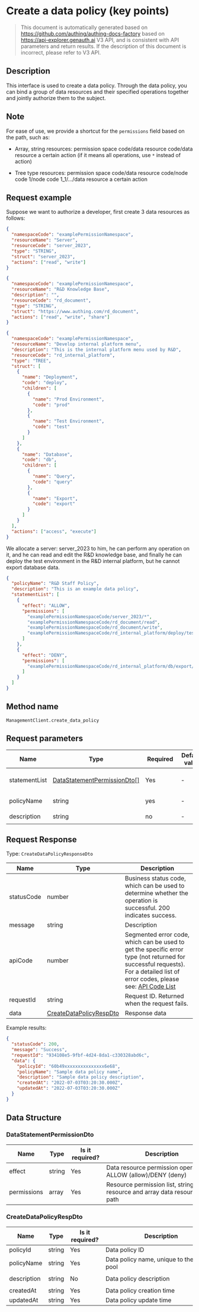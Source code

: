 # Create a data policy (key points)

<!--
Warning ⚠️:
Do not modify this document directly,
https://github.com/Authing/authing-docs-factory
Use this project to generate
-->

<LastUpdated />

> This document is automatically generated based on https://github.com/authing/authing-docs-factory based on https://api-explorer.genauth.ai V3 API, and is consistent with API parameters and return results. If the description of this document is incorrect, please refer to V3 API.

## Description

This interface is used to create a data policy. Through the data policy, you can bind a group of data resources and their specified operations together and jointly authorize them to the subject.

## Note

For ease of use, we provide a shortcut for the `permissions` field based on the path, such as:

- Array, string resources: permission space code/data resource code/data resource a certain action (if it means all operations, use `*` instead of action)

- Tree type resources: permission space code/data resource code/node code 1/node code 1_1/.../data resource a certain action

## Request example

Suppose we want to authorize a developer, first create 3 data resources as follows:

```json
{
  "namespaceCode": "examplePermissionNamespace",
  "resourceName": "Server",
  "resourceCode": "server_2023",
  "type": "STRING",
  "struct": "server_2023",
  "actions": ["read", "write"]
}
```

```json
{
  "namespaceCode": "examplePermissionNamespace",
  "resourceName": "R&D Knowledge Base",
  "description": "",
  "resourceCode": "rd_document",
  "type": "STRING",
  "struct": "https://www.authing.com/rd_document",
  "actions": ["read", "write", "share"]
}
```

```json
{
  "namespaceCode": "examplePermissionNamespace",
  "resourceName": "Develop internal platform menu",
  "description": "This is the internal platform menu used by R&D",
  "resourceCode": "rd_internal_platform",
  "type": "TREE",
  "struct": [
    {
      "name": "Deployment",
      "code": "deploy",
      "children": [
        {
          "name": "Prod Environment",
          "code": "prod"
        },
        {
          "name": "Test Environment",
          "code": "test"
        }
      ]
    },
    {
      "name": "Database",
      "code": "db",
      "children": [
        {
          "name": "Query",
          "code": "query"
        },
        {
          "name": "Export",
          "code": "export"
        }
      ]
    }
  ],
  "actions": ["access", "execute"]
}
```

We allocate a server: server_2023 to him, he can perform any operation on it, and he can read and edit the R&D knowledge base, and finally he can deploy the test environment in the R&D internal platform, but he cannot export database data.

```json
{
  "policyName": "R&D Staff Policy",
  "description": "This is an example data policy",
  "statementList": [
    {
      "effect": "ALLOW",
      "permissions": [
        "examplePermissionNamespaceCode/server_2023/*",
        "examplePermissionNamespaceCode/rd_document/read",
        "examplePermissionNamespaceCode/rd_document/write",
        "examplePermissionNamespaceCode/rd_internal_platform/deploy/test/execute"
      ]
    },
    {
      "effect": "DENY",
      "permissions": [
        "examplePermissionNamespaceCode/rd_internal_platform/db/export/execute"
      ]
    }
  ]
}
```

## Method name

`ManagementClient.create_data_policy`

## Request parameters

| Name          | Type                                                                   | <div style="width:80px">Required</div> | <div style="width:60px">Default value</div> | <div style="width:300px">Description</div>                                              | <div style="width:200px">Sample value</div> |
| ------------- | ---------------------------------------------------------------------- | -------------------------------------- | ------------------------------------------- | --------------------------------------------------------------------------------------- | ------------------------------------------- |
| statementList | <a href="#DataStatementPermissionDto">DataStatementPermissionDto[]</a> | Yes                                    | -                                           | Data permission list, data resource permission list under policy Array length limit: 5. |                                             |
| policyName    | string                                                                 | yes                                    | -                                           | Data policy name, unique to the user pool                                               | `Sample data policy name`                   |
| description   | string                                                                 | no                                     | -                                           | Data policy description                                                                 | `Sample data policy description`            |

## Request Response

Type: `CreateDataPolicyResponseDto`

| Name       | Type                                                           | Description                                                                                                                                                                                                                                                                                                                                           |
| ---------- | -------------------------------------------------------------- | ----------------------------------------------------------------------------------------------------------------------------------------------------------------------------------------------------------------------------------------------------------------------------------------------------------------------------------------------------- |
| statusCode | number                                                         | Business status code, which can be used to determine whether the operation is successful. 200 indicates success.                                                                                                                                                                                                                                      |
| message    | string                                                         | Description                                                                                                                                                                                                                                                                                                                                           |
| apiCode    | number                                                         | Segmented error code, which can be used to get the specific error type (not returned for successful requests). For a detailed list of error codes, please see: [API Code List](https://api-explorer.genauth.ai/?tag=group/%E5%BC%80%E5%8F%91%E5%87%86%E5%A4%87#tag/%E5%BC%80%E5%8F%91%E5%87%86%E5%A4%87/%E9%94%99%E8%AF%AF%E5%A4%84%E7%90%86/apiCode) |
| requestId  | string                                                         | Request ID. Returned when the request fails.                                                                                                                                                                                                                                                                                                          |
| data       | <a href="#CreateDataPolicyRespDto">CreateDataPolicyRespDto</a> | Response data                                                                                                                                                                                                                                                                                                                                         |

Example results:

```json
{
  "statusCode": 200,
  "message": "Success",
  "requestId": "934108e5-9fbf-4d24-8da1-c330328abd6c",
  "data": {
    "policyId": "60b49xxxxxxxxxxxxxxx6e68",
    "policyName": "Sample data policy name",
    "description": "Sample data policy description",
    "createdAt": "2022-07-03T03:20:30.000Z",
    "updatedAt": "2022-07-03T03:20:30.000Z"
  }
}
```

## Data Structure

### <a id="DataStatementPermissionDto"></a> DataStatementPermissionDto

| Name        | Type   | <div style="width:80px">Is it required?</div> | <div style="width:300px">Description</div>                                      | <div style="width:200px">Sample value</div>                                                                                         |
| ----------- | ------ | --------------------------------------------- | ------------------------------------------------------------------------------- | ----------------------------------------------------------------------------------------------------------------------------------- |
| effect      | string | Yes                                           | Data resource permission operation: ALLOW (allow)/DENY (deny)                   | DENY                                                                                                                                |
| permissions | array  | Yes                                           | Resource permission list, string data resource and array data resource, no path | `["namespaceCode/stringResourceCode/action","namespaceCode/arrayResourceCode/action","namespaceCode/treeResourceCode/path/action"]` |

### <a id="CreateDataPolicyRespDto"></a> CreateDataPolicyRespDto

| Name        | Type   | <div style="width:80px">Is it required?</div> | <div style="width:300px">Description</div> | <div style="width:200px">Sample value</div> |
| ----------- | ------ | --------------------------------------------- | ------------------------------------------ | ------------------------------------------- |
| policyId    | string | Yes                                           | Data policy ID                             | `60b49xxxxxxxxxxxxxxx6e68`                  |
| policyName  | string | Yes                                           | Data policy name, unique to the user pool  | `Sample data policy name`                   |
| description | string | No                                            | Data policy description                    | `Sample data policy description`            |
| createdAt   | string | Yes                                           | Data policy creation time                  | `2022-07-03T03:20:30.000Z`                  |
| updatedAt   | string | Yes                                           | Data policy update time                    | `2022-07-03T03:20:30.000Z`                  |
